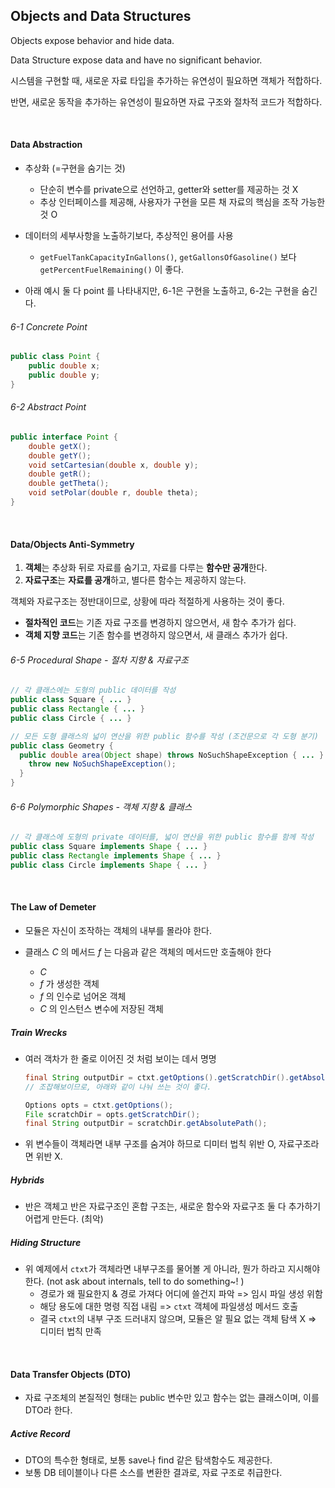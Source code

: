 ## Objects and Data Structures

Objects expose behavior and hide data.

Data Structure expose data and have no significant behavior.

시스템을 구현할 때, 새로운 자료 타입을 추가하는 유연성이 필요하면 객체가 적합하다.

반면, 새로운 동작을 추가하는 유연성이 필요하면 자료 구조와 절차적 코드가 적합하다.

<br>

#### Data Abstraction

* 추상화 (=구현을 숨기는 것)
  * 단순히 변수를 private으로 선언하고, getter와 setter를 제공하는 것 X
  * 추상 인터페이스를 제공해, 사용자가 구현을 모른 채 자료의 핵심을 조작 가능한 것 O

* 데이터의 세부사항을 노출하기보다, 추상적인 용어를 사용

  * `getFuelTankCapacityInGallons()`, `getGallonsOfGasoline()` 보다 `getPercentFuelRemaining()` 이 좋다.

* 아래 예시 둘 다 point 를 나타내지만, 6-1은 구현을 노출하고, 6-2는 구현을 숨긴다.

###### 6-1 Concrete Point

```java
public class Point { 
  	public double x; 
  	public double y;
}
```

###### 6-2 Abstract Point

```java
public interface Point {
  	double getX();
  	double getY();
  	void setCartesian(double x, double y); 
  	double getR();
  	double getTheta();
  	void setPolar(double r, double theta); 
}
```

<br>

#### Data/Objects Anti-Symmetry

1. **객체**는 추상화 뒤로 자료를 숨기고, 자료를 다루는 **함수만 공개**한다.
2. **자료구조**는 **자료를 공개**하고, 별다른 함수는 제공하지 않는다.

객체와 자료구조는 정반대이므로, 상황에 따라 적절하게 사용하는 것이 좋다.

* **절차적인 코드**는 기존 자료 구조를 변경하지 않으면서, 새 함수 추가가 쉽다.
* **객체 지향 코드**는 기존 함수를 변경하지 않으면서, 새 클래스 추가가 쉽다.

###### 6-5 Procedural Shape - 절차 지향 & 자료구조

```java
// 각 클래스에는 도형의 public 데이터를 작성
public class Square { ... }
public class Rectangle { ... }
public class Circle { ... }

// 모든 도형 클래스의 넓이 연산을 위한 public 함수를 작성 (조건문으로 각 도형 분기)
public class Geometry {
  public double area(Object shape) throws NoSuchShapeException { ... }
    throw new NoSuchShapeException(); 
  }
}
```

###### 6-6 Polymorphic Shapes - 객체 지향 & 클래스

```java
// 각 클래스에 도형의 private 데이터를, 넓이 연산을 위한 public 함수를 함께 작성
public class Square implements Shape { ... }
public class Rectangle implements Shape { ... }
public class Circle implements Shape { ... }
```

<br>

#### The Law of Demeter

* 모듈은 자신이 조작하는 객체의 내부를 몰라야 한다.

* 클래스 *C* 의 메서드 *f* 는 다음과 같은 객체의 메서드만 호출해야 한다
  * *C*
  * *f* 가 생성한 객체
  * *f* 의 인수로 넘어온 객체
  * *C* 의 인스턴스 변수에 저장된 객체

##### Train Wrecks

* 여러 객차가 한 줄로 이어진 것 처럼 보이는 데서 명명

	```java
	final String outputDir = ctxt.getOptions().getScratchDir().getAbsolutePath();
	// 조잡해보이므로, 아래와 같이 나눠 쓰는 것이 좋다.
	
	Options opts = ctxt.getOptions();
	File scratchDir = opts.getScratchDir();
	final String outputDir = scratchDir.getAbsolutePath();
	```

*  위 변수들이 객체라면 내부 구조를 숨겨야 하므로 디미터 법칙 위반 O, 자료구조라면 위반 X.

##### Hybrids

* 반은 객체고 반은 자료구조인 혼합 구조는, 새로운 함수와 자료구조 둘 다 추가하기 어렵게 만든다. (최악)

##### Hiding Structure

* 위 예제에서 `ctxt`가 객체라면 내부구조를 물어볼 게 아니라, 뭔가 하라고 지시해야 한다. (not ask about internals, tell to do something~! )
  * 경로가 왜 필요한지 & 경로 가져다 어디에 쓸건지 파악 => 임시 파일 생성 위함
  * 해당 용도에 대한 명령 직접 내림 => `ctxt` 객체에 파일생성 메서드 호출
  * 결국 `ctxt`의 내부 구조 드러내지 않으며, 모듈은 알 필요 없는 객체 탐색 X => 디미터 법칙 만족

<br>

#### Data Transfer Objects (DTO)

* 자료 구조체의 본질적인 형태는 public 변수만 있고 함수는 없는 클래스이며, 이를 DTO라 한다.

##### Active Record

* DTO의 특수한 형태로, 보통 save나 find 같은 탐색함수도 제공한다.
* 보통 DB 테이블이나 다른 소스를 변환한 결과로, 자료 구조로 취급한다.









